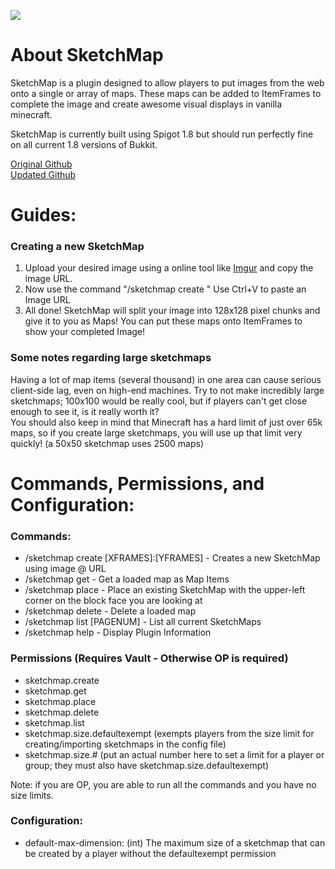 <img src="http://i.imgur.com/4nAFu5K.png"></img>

<h1>About SketchMap</h1>

<p>SketchMap is a plugin designed to allow players to put images from the web onto a single or array of maps. These maps can be added to ItemFrames to complete the image and create awesome visual displays in vanilla minecraft.</p>
<p>SketchMap is currently built using Spigot 1.8 but should run  perfectly fine on all current 1.8 versions of Bukkit. </p>

<a href="https://github.com/slipswhitley/SketchMap" target="_blank">Original Github</a> </br>
<a href="https://github.com/trainphreak/SketchMap" target="_blank">Updated Github</a>
</br>
<h1>Guides:</h1>
<h3>  Creating a new SketchMap</h3>
<ol> 
  <li>Upload your desired image using a online tool like <a href="http://imgur.com>Imgur" target="_blank">Imgur</a> and copy the image URL.</li>
  <li>Now use the command "/sketchmap create <map-name> <URL>" Use Ctrl+V to paste an Image URL</li>
  <li>All done! SketchMap will split your image into 128x128 pixel chunks and give it to you as Maps! You can put these maps onto ItemFrames to show your completed Image!</li>
</ol>
<h3>  Some notes regarding large sketchmaps</h3>
Having a lot of map items (several thousand) in one area can cause serious client-side lag, even on high-end machines. Try to not make incredibly large sketchmaps; 100x100 would be really cool, but if players can't get close enough to see it, is it really worth it?</br>
You should also keep in mind that Minecraft has a hard limit of just over 65k maps, so if you create large sketchmaps, you will use up that limit very quickly! (a 50x50 sketchmap uses 2500 maps)
</br>
<h1>Commands, Permissions, and Configuration:</h1>
<h3>  Commands:</h3>
<ul>
  <li> /sketchmap create <MAP-ID> <URL> [XFRAMES]:[YFRAMES] -  Creates a new SketchMap using image @ URL</li>
  <li> /sketchmap get <MAP-ID> - Get a loaded map as Map Items</li>
  <li> /sketchmap place <MAP-ID> - Place an existing SketchMap with the upper-left corner on the block face you are looking at</li>
  <li> /sketchmap delete <MAP-ID> - Delete a loaded map</li>
  <li> /sketchmap list [PAGENUM] - List all current SketchMaps</li>
  <li> /sketchmap help - Display Plugin Information</li>
</ul>

<h3>  Permissions (Requires Vault - Otherwise OP is required)</h3>
<ul>
  <li> sketchmap.create</li>
  <li> sketchmap.get</li>
  <li> sketchmap.place</li>
  <li> sketchmap.delete</li>
  <li> sketchmap.list</li>
  <li> sketchmap.size.defaultexempt (exempts players from the size limit for creating/importing sketchmaps in the config file)</li>
  <li> sketchmap.size.# (put an actual number here to set a limit for a player or group; they must also have sketchmap.size.defaultexempt)</li>
</ul>
Note: if you are OP, you are able to run all the commands and you have no size limits.

<h3>  Configuration: </h3>
<ul>
  <li>default-max-dimension: (int) The maximum size of a sketchmap that can be created by a player without the defaultexempt permission</li>
</ul>
